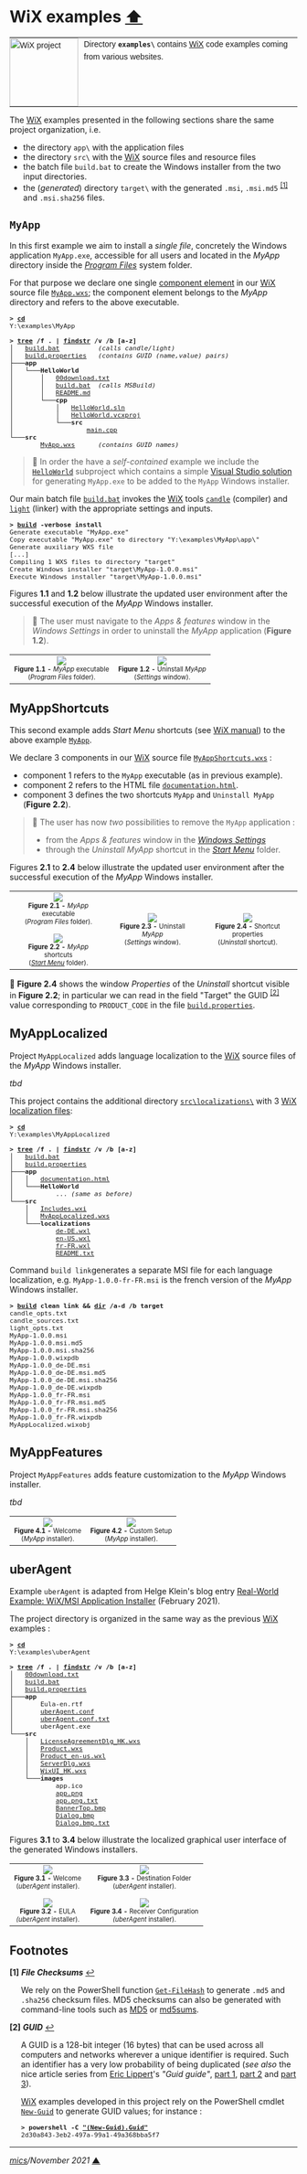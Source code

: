 # <span id="top">WiX examples</span> <span style="size:30%;"><a href="../README.md">⬆</a></span>

<table style="font-family:Helvetica,Arial;font-size:14px;line-height:1.6;">
  <tr>
  <td style="border:0;padding:0 10px 0 0;min-width:120px;">
    <a href="https://wixtoolset.org/" rel="external"><img style="border:0;width:120px;" src="../docs/wixtoolset.png" alt="WiX project" /></a>
  </td>
  <td style="border:0;padding:0;vertical-align:text-top;">
    Directory <strong><code>examples\</code></strong> contains <a href="https://wixtoolset.org/" rel="external">WiX</a> code examples coming from various websites.
  </td>
  </tr>
</table>

The [WiX][wix_toolset] examples presented in the following sections share the same project organization, i.e.
- the directory `app\` with the application files
- the directory `src\` with the [WiX][wix_toolset] source files and resource files
- the batch file `build.bat` to create the Windows installer from the two input directories.
- the (*generated*) directory `target\` with the generated `.msi`, `.msi.md5` <sup id="anchor_01"><a href="#footnote_01">[1]</a></sup> and `.msi.sha256` files.

## <span id="myapp">`MyApp`</span>

In this first example we aim to install a *single file*, concretely the Windows application `MyApp.exe`, accessible for all users and located in the *MyApp* directory inside the [*Program Files*][windows_program_files] system folder.

For that purpose we declare one single [component element][wix_component] in our [WiX][wix_toolset] source file [`MyApp.wxs`](./MyApp/src/MyApp.wxs); the component element belongs to the *MyApp* directory and refers to the above executable.

<pre style="font-size:80%;">
<b>&gt; <a href="https://docs.microsoft.com/en-us/windows-server/administration/windows-commands/cd">cd</a></b>
Y:\examples\MyApp
&nbsp;
<b>&gt; <a href="https://docs.microsoft.com/en-us/windows-server/administration/windows-commands/tree">tree</a> /f . | <a href="https://docs.microsoft.com/en-us/windows-server/administration/windows-commands/findstr">findstr</a> /v /b [a-z]</b>
│   <a href="./MyApp/build.bat">build.bat</a>          <i>(calls candle/light)</i>
│   <a href="./MyApp/build.properties">build.properties</a>   <i>(contains GUID (name,value) pairs)</i>
├───<b>app</b>
│   └───<b>HelloWorld</b>
│       │   <a href="./MyApp/app/HelloWorld/00download.txt">00download.txt</a>
│       │   <a href="./MyApp/app/HelloWorld/build.bat">build.bat</a>  <i>(calls MSBuild)</i>
│       │   <a href="./MyApp/app/HelloWorld/README.md">README.md</a>
│       └───<b>cpp</b>
│           │   <a href="./MyApp/app/HelloWorld/cpp/HelloWorld.sln">HelloWorld.sln</a>
│           │   <a href="./MyApp/app/HelloWorld/cpp/HelloWorld.vcxproj">HelloWorld.vcxproj</a>
│           └───<b>src</b>
│                   <a href="./MyApp/app/HelloWorld/cpp/src/main.cpp">main.cpp</a>
└───<b>src</b>
        <a href="./MyApp/src/MyApp.wxs">MyApp.wxs</a>      <i>(contains GUID names)</i>
</pre>

> **:mag_right:** In order the have a *self-contained* example we include the [`HelloWorld`](./MyApp/HelloWorld/) subproject which contains a simple [Visual Studio solution][vs_solution] for generating `MyApp.exe` to be added to the `MyApp` Windows installer.

Our main batch file [`build.bat`](./MyApp/build.bat) invokes the [WiX][wix_toolset] tools [`candle`][wix_candle] (compiler) and [`light`][wix_light] (linker) with the appropriate settings and inputs.

<pre style="font-size:80%;">
<b>&gt; <a href="./MyApp/build.bat">build</a> -verbose install</b>
Generate executable "MyApp.exe"
Copy executable "MyApp.exe" to directory "Y:\examples\MyApp\app\"
Generate auxiliary WXS file
[...]
Compiling 1 WXS files to directory "target"
Create Windows installer "target\MyApp-1.0.0.msi"
Execute Windows installer "target\MyApp-1.0.0.msi"
</pre>

Figures **1.1** and **1.2** below illustrate the updated user environment after the successful execution of the *MyApp* Windows installer.

> **:mag_right:** The user must navigate to the *Apps &amp; features* window in the *Windows Settings* in order to uninstall the *MyApp* application (**Figure 1.2**).

<table>
<tr>
<td style="text-align:center;">
  <a href="images/MyApp.png"><img style="max-width:180px;" src="images/MyApp.png" /></a>
  <div style="font-size:70%;"><b>Figure 1.1 -</b> <i>MyApp</i> executable<br>(<i>Program Files</i> folder).
</td>
<td style="text-align:center;">
  <a href="images/MyApp_Uninstall.png"><img style="max-width:180px;" src="images/MyApp_Uninstall.png" /></a>
  <div style="font-size:70%;"><b>Figure 1.2 -</b> Uninstall <i>MyApp</i><br/>(<i>Settings</i> window).
</td>
</tr>
</table>

## <span id="myapp_shortcuts">MyAppShortcuts</span>

This second example adds *Start Menu* shortcuts (see [WiX manual](https://wixtoolset.org/documentation/manual/v3/howtos/files_and_registry/create_start_menu_shortcut.html)) to the above example [`MyApp`](#myapp).

We declare 3 components in our [WiX][wix_toolset] source file [`MyAppShortcuts.wxs`](./MyAppShortcuts/src/MyAppShortcuts.wxs) :
- component 1 refers to the `MyApp` executable (as in previous example).
- component 2 refers to the HTML file [`documentation.html`](./MyAppShortcuts/app/documentation.html).
- component 3 defines the two shortcuts `MyApp` and `Uninstall MyApp` (**Figure 2.2**).

> **:mag_right:** The user has now *two* possibilities to remove the `MyApp` application :
> - from the *Apps &amp; features* window in the [*Windows Settings*][windows_settings]
> - through the *Uninstall MyApp* shortcut in the [*Start Menu*][windows_start_menu] folder.

Figures **2.1** to **2.4** below illustrate the updated user environment after the successful execution of the *MyApp* Windows installer.

<table>
<tr>
<td style="text-align:center;">
  <div>
  <a href="images/MyAppShortcuts.png"><img style="max-width:180px;" src="images/MyAppShortcuts.png" /></a>
  <div style="font-size:70%;"><b>Figure 2.1 -</b> <i>MyApp</i> executable<br/>(<i>Program Files</i> folder).<br/>&nbsp;
  </div>
  <div>
  <a href="images/MyAppShortcuts_StartMenu.png"><img style="max-width:180px;" src="images/MyAppShortcuts_StartMenu.png" /></a>
  <div style="font-size:70%;"><b>Figure 2.2 -</b> <i>MyApp</i> shortcuts<br/>(<a href="https://support.microsoft.com/en-us/windows/see-what-s-on-the-start-menu-a8ccb400-ad49-962b-d2b1-93f453785a13"><i>Start Menu</i></a> folder).
  </div>
</td>
<td style="text-align:center;">
  <a href="images/MyAppShortcuts_Uninstall.png"><img style="max-width:180px;" src="images/MyAppShortcuts_Uninstall.png" /></a>
  <div style="font-size:70%;"><b>Figure 2.3 -</b> Uninstall <i>MyApp</i><br/>(<i>Settings</i> window).
</td>
<td style="text-align:center;">
  <a href="images/MyAppShortcuts_Uninstall_Properties.png"><img style="max-width:180px;" src="images/MyAppShortcuts_Uninstall_Properties.png" /></a>
  <div style="font-size:70%;"><b>Figure 2.4 -</b> Shortcut properties<br/>(<i>Uninstall</i> shortcut).
</td>
</tr>
</table>

:mag_right: <b>Figure 2.4</b> shows the window <i>Properties</i> of the *Uninstall* shortcut visible in <b>Figure 2.2</b>; in particular we can read in the field "Target" the GUID <sup id="anchor_02"><a href="#footnote_02">[2]</a></sup> value corresponding to `PRODUCT_CODE` in the file [`build.properties`](./MyAppShortcuts/build.properties).

## <span id="myapp_localized">MyAppLocalized</span>

Project `MyAppLocalized` adds language localization to the [WiX][wix_toolset] source files of the *MyApp* Windows installer.

*tbd*

This project contains the additional directory [`src\localizations\`](./MyAppLocalized/src/localizations/) with 3 [WiX localization files](https://wixtoolset.org//documentation/manual/v3/wixui/wixui_localization.html):

<pre style="font-size:80%;">
<b>&gt; <a href="https://docs.microsoft.com/en-us/windows-server/administration/windows-commands/cd">cd</a></b>
Y:\examples\MyAppLocalized
&nbsp;
<b>&gt; <a href="https://docs.microsoft.com/en-us/windows-server/administration/windows-commands/tree">tree</a> /f . | <a href="https://docs.microsoft.com/en-us/windows-server/administration/windows-commands/findstr">findstr</a> /v /b [a-z]</b>
│   <a href="./MyAppLocalized/build.bat">build.bat</a>
│   <a href="./MyAppLocalized/build.properties">build.properties</a>
├───<b>app</b>
│   │   <a href="./MyAppLocalized/app/documentation.html">documentation.html</a>
│   └───<b>HelloWorld</b>
│           ... <i>(same as before)</i>
└───<b>src</b>
    │   <a href="./MyAppLocalized/src/Includes.wxi">Includes.wxi</a>
    │   <a href="./MyAppLocalized/src/MyAppLocalized.wxs">MyAppLocalized.wxs</a>
    └───<b>localizations</b>
            <a href="./MyAppLocalized/src/localizations/de-DE.wxl">de-DE.wxl</a>
            <a href="./MyAppLocalized/src/localizations/en-US.xwl">en-US.wxl</a>
            <a href="./MyAppLocalized/src/localizations/fr-FR.wxl">fr-FR.wxl</a>
            <a href="./MyAppLocalized/src/localizations/README.txt">README.txt</a>
</pre>

Command `build link`generates a separate MSI file for each language localization, e.g. `MyApp-1.0.0-fr-FR.msi` is the french version of the *MyApp* Windows installer.

<pre style="font-size:80%;">
<b>&gt; <a href="./MyAppLocalized/build.bat">build</a> clean link &amp;&amp; <a href="https://docs.microsoft.com/en-us/windows-server/administration/windows-commands/dir">dir</a> /a-d /b target</b>
candle_opts.txt
candle_sources.txt
light_opts.txt
MyApp-1.0.0.msi
MyApp-1.0.0.msi.md5
MyApp-1.0.0.msi.sha256
MyApp-1.0.0.wixpdb
MyApp-1.0.0_de-DE.msi
MyApp-1.0.0_de-DE.msi.md5
MyApp-1.0.0_de-DE.msi.sha256
MyApp-1.0.0_de-DE.wixpdb
MyApp-1.0.0_fr-FR.msi
MyApp-1.0.0_fr-FR.msi.md5
MyApp-1.0.0_fr-FR.msi.sha256
MyApp-1.0.0_fr-FR.wixpdb
MyAppLocalized.wixobj
</pre>

## <span id="myapp_features">MyAppFeatures</span>

Project `MyAppFeatures` adds feature customization to the *MyApp* Windows installer.

*tbd*

<table>
<tr>
<td style="text-align:center;">
  <a href="images/MyAppFeatures_Welcome.png"><img style="max-width:180px;" src="images/MyAppFeatures_Welcome.png" /></a>
  <div style="font-size:70%;"><b>Figure 4.1 -</b> Welcome<br>(<i>MyApp</i> installer).
</td>
<td style="text-align:center;">
  <a href="images/MyAppFeatures_Custom.png"><img style="max-width:180px;" src="images/MyAppFeatures_Custom.png" /></a>
  <div style="font-size:70%;"><b>Figure 4.2 -</b> Custom Setup<br/>(<i>MyApp</i> installer).
</td>
</tr>
</table>

## <span id="uberAgent">uberAgent</span>

Example `uberAgent` is adapted from Helge Klein's blog entry [Real-World Example: WiX/MSI Application Installer][uberAgent] (February 2021).

The project directory is organized in the same way as the previous [WiX][wix_toolset] examples :

<pre style="font-size:80%;">
<b>&gt; <a href="https://docs.microsoft.com/en-us/windows-server/administration/windows-commands/cd">cd</a></b>
Y:\examples\uberAgent
&nbsp;
<b>&gt; <a href="https://docs.microsoft.com/en-us/windows-server/administration/windows-commands/tree">tree</a> /f . | <a href="https://docs.microsoft.com/en-us/windows-server/administration/windows-commands/findstr">findstr</a> /v /b [a-z]</b>
│   <a href="./uberAgent/00download.txt">00download.txt</a>
│   <a href="./uberAgent/build.bat">build.bat</a>
│   <a href="./uberAgent/build.properties">build.properties</a>
├───<b>app</b>
│       Eula-en.rtf
│       <a href="./uberAgent/app/uberAgent.conf">uberAgent.conf</a>
│       <a href="./uberAgent/app/uberAgent.conf.txt">uberAgent.conf.txt</a>
│       uberAgent.exe
└───<b>src</b>
    │   <a href="./uberAgent/src/LicenseAgreementDlg_HK.wxs">LicenseAgreementDlg_HK.wxs</a>
    │   <a href="./uberAgent/src/Product.wxs">Product.wxs</a>
    │   <a href="./uberAgent/src/Product_en-us.wxl">Product_en-us.wxl</a>
    │   <a href="./uberAgent/src/ServerDlg.wxs">ServerDlg.wxs</a>
    │   <a href="./uberAgent/src/WixUI_HK.wxs">WixUI_HK.wxs</a>
    └───<b>images</b>
            app.ico
            <a href="./uberAgent/src/images/app.png">app.png</a>
            <a href="./uberAgent/src/images/app.png.txt">app.png.txt</a>
            <a href="./uberAgent/src/images/BannerTop.bmp">BannerTop.bmp</a>
            <a href="./uberAgent/src/images/Dialog.bmp">Dialog.bmp</a>
            <a href="./uberAgent/src/images/Dialog.bmp.txt">Dialog.bmp.txt</a>
</pre>

Figures **3.1** to **3.4** below illustrate the localized graphical user interface of the generated Windows installers.

<table>
<tr>
<td style="text-align:center;">
  <div>
  <a href="images/uberAgent_Setup1.png"><img style="max-width:180px;" src="images/uberAgent_Setup1.png" /></a>
  <div style="font-size:70%;"><b>Figure 3.1 -</b> Welcome<br/>(<i>uberAgent</i> installer).<br/>&nbsp;
  </div>
  <div>
  <a href="images/uberAgent_Setup2.png"><img style="max-width:180px;" src="images/uberAgent_Setup2.png" /></a>
  <div style="font-size:70%;"><b>Figure 3.2 -</b> EULA<br/><i>(uberAgent</i> installer).
  </div>
</td>
<td style="text-align:center;">
  <div>
  <a href="images/uberAgent_Setup3.png"><img style="max-width:180px;" src="images/uberAgent_Setup3.png" /></a>
  <div style="font-size:70%;"><b>Figure 3.3 -</b> Destination Folder<br/>(<i>uberAgent</i> installer).<br/>&nbsp;
  </div>
  <div>
  <a href="images/uberAgent_Setup4.png"><img style="max-width:180px;" src="images/uberAgent_Setup4.png" /></a>
  <div style="font-size:70%;"><b>Figure 3.4 -</b> Receiver Configuration<br/><i>(uberAgent</i> installer).
  </div>
</td>
</tr>
</table>

## <span id="footnotes">Footnotes</span>


<b name="footnote_01">[1]</b> ***File Checksums*** [↩](#anchor_01)

<p style="margin:0 0 1em 20px;">
We rely on the PowerShell function <a href="https://docs.microsoft.com/en-us/powershell/module/microsoft.powershell.utility/get-filehash" rel="external" title="Get-FileHash"><code>Get-FileHash</code></a> to generate <code>.md5</code> and <code>.sha256</code> checksum files. MD5 checksums can also be generated with command-line tools such as <a href="https://www.fourmilab.ch/md5/" rel="external" title="MD5">MD5</a> or <a href="http://www.pc-tools.net/win32/md5sums/" rel="external" title="md5sums">md5sums</a>.
</p>

<b name="footnote_02">[2]</b> ***GUID*** [↩](#anchor_02)

<p style="margin:0 0 1em 20px;">
A GUID is a 128-bit integer (16 bytes) that can be used across all computers and networks wherever a unique identifier is required. Such an identifier has a very low probability of being duplicated (<i>see also</i> the nice article series from <a href="https://ericlippert.com/about-eric-lippert/">Eric Lippert</a>'s <i>"Guid guide"</i>, <a href="https://ericlippert.com/2012/04/24/guid-guide-part-one/">part 1</a>, <a href="https://ericlippert.com/2012/04/30/guid-guide-part-two/">part 2</a> and <a href="https://ericlippert.com/2012/05/07/guid-guide-part-three/">part 3</a>).
</p>
<p style="margin:0 0 1em 20px;">
<a href="https://wixtoolset.org/">WiX</a> examples developed in this project rely on the PowerShell cmdlet <a href="https://docs.microsoft.com/en-us/powershell/module/microsoft.powershell.utility/new-guid?view=powershell-7.2#examples"><code>New-Guid</code></a> to generate GUID values; for instance :
</p>
<pre style="margin:0 0 1em 20px;font-size:80%;">
<b>&gt; powershell -C <a href="https://docs.microsoft.com/en-us/powershell/module/microsoft.powershell.utility/new-guid?view=powershell-7.2#examples">"(New-Guid).Guid"</a></b>
2d30a843-3eb2-497a-99a1-49a368bba5f7
</pre>

***

*[mics](https://lampwww.epfl.ch/~michelou/)/November 2021* [**&#9650;**](#top)
<span id="bottom">&nbsp;</span>

<!-- link refs -->

[uberAgent]: https://helgeklein.com/blog/real-world-example-wix-msi-application-installer/
[vs_solution]: https://docs.microsoft.com/en-us/visualstudio/extensibility/internals/solution-dot-sln-file?view=vs-2022
[windows_program_files]: https://en.wikipedia.org/wiki/Program_Files
[windows_settings]: https://support.microsoft.com/en-us/windows/find-settings-in-windows-10-6ffbef87-e633-45ac-a1e8-b7a834578ac6
[windows_start_menu]: https://support.microsoft.com/en-us/windows/see-what-s-on-the-start-menu-a8ccb400-ad49-962b-d2b1-93f453785a13
[wix_candle]: https://wixtoolset.org/documentation/manual/v3/overview/candle.html
[wix_component]: https://wixtoolset.org/documentation/manual/v3/xsd/wix/component.html
[wix_light]: https://wixtoolset.org/documentation/manual/v3/overview/light.html
[wix_toolset]: https://wixtoolset.org/
